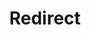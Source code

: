 ﻿---
layout: src/layouts/Redirect.astro
title: Redirect
redirect: /docs/support/compatibility
pubDate:  2023-01-01
navSearch: false
navSitemap: false
navMenu: false
---
